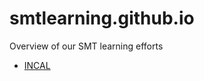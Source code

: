 # smtlearning.github.io
Overview of our SMT learning efforts
- [INCAL](https://github.com/smtlearning/incal)

